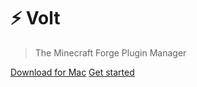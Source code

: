 # ⚡️ Volt
> The Minecraft Forge Plugin Manager

[Download for Mac](https://github.com/Interfiber/volt/releases/download/v0.0.1/Volt.dmg)
[Get started](/?id=%e2%84%b9%ef%b8%8f-about)